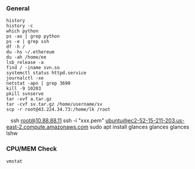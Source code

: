 ### General

    history
    history -c
    which python
    ps -ax | grep python
    ps -e | grep ssh
    df -h /
    du -hs ~/.ethereum
    du -ah /home/ee
    lsb_release -a
    find / -iname svn.so
    systemctl status httpd.service
    journalctl -xe
    netstat -apn | grep 3690
    kill -9 10203
    pkill svnserve
    tar -xvf a.tar.gz
    tar -cvf sv.tar.gz /home/username/sv
    scp -r root@43.224.34.73:/home/lk /root
    ssh root@10.88.88.11
    ssh -i "xxx.pem" ubuntu@ec2-52-15-211-203.us-east-2.compute.amazonaws.com
    sudo apt install glances
    glances
    glances
    lshw
    
### CPU/MEM Check

    vmstat
    
